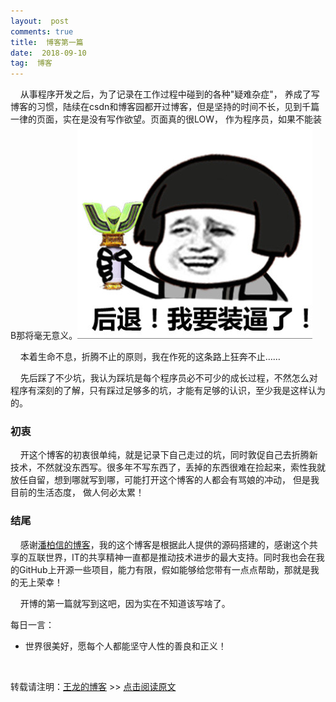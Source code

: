 ```yaml
---
layout:  post
comments: true
title:  博客第一篇
date:  2018-09-10
tag:  博客
---
```

 
  &nbsp;&nbsp;&nbsp;&nbsp;从事程序开发之后，为了记录在工作过程中碰到的各种"疑难杂症"， 养成了写博客的习惯，陆续在csdn和博客园都开过博客，但是坚持的时间不长，见到千篇一律的页面，实在是没有写作欲望。页面真的很LOW， 作为程序员，如果不能装B那将毫无意义。![](/images/posts/common/emotion1.jpg)
 
 &nbsp;&nbsp;&nbsp;&nbsp;本着生命不息，折腾不止的原则，我在作死的这条路上狂奔不止……
 
 &nbsp;&nbsp;&nbsp;&nbsp;先后踩了不少坑，我认为踩坑是每个程序员必不可少的成长过程，不然怎么对程序有深刻的了解，只有踩过足够多的坑，才能有足够的认识，至少我是这样认为的。
 
 
<h3> 初衷 </h3>

  &nbsp;&nbsp;&nbsp;&nbsp;开这个博客的初衷很单纯，就是记录下自己走过的坑，同时敦促自己去折腾新技术，不然就没东西写。很多年不写东西了，丢掉的东西很难在捡起来，索性我就放任自留，想到哪就写到哪，可能打开这个博客的人都会有骂娘的冲动， 但是我目前的生活态度， 做人何必太累！
  
<h3> 结尾 </h3>

 &nbsp;&nbsp;&nbsp;&nbsp;感谢[潘柏信的博客](http://baixin)，我的这个博客是根据此人提供的源码搭建的，感谢这个共享的互联世界，IT的共享精神一直都是推动技术进步的最大支持。同时我也会在我的GitHub上开源一些项目，能力有限，假如能够给您带有一点点帮助，那就是我的无上荣幸！
 
 &nbsp;&nbsp;&nbsp;&nbsp;开博的第一篇就写到这吧，因为实在不知道该写啥了。
 
 
 每日一言：
-   世界很美好，愿每个人都能坚守人性的善良和正义！ 
 
 
 
 <br>
 
  
 转载请注明：[王龙的博客](http://wanglong.org.cn) >> [点击阅读原文](http://wanglong.org.cn/2018/09/blog_test/)
	
